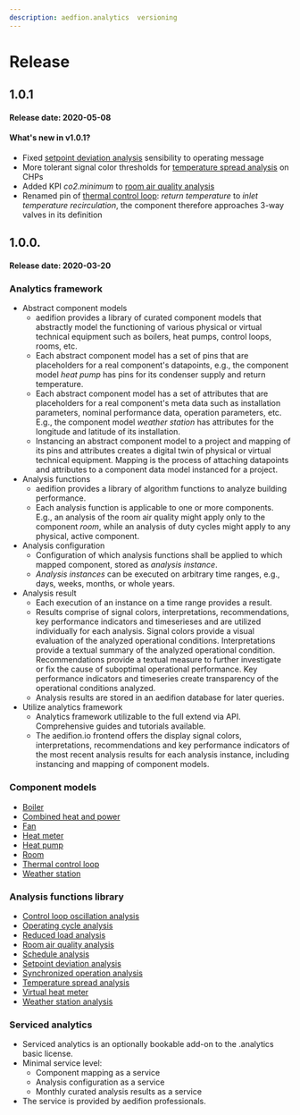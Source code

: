 ```yaml
---
description: aedfion.analytics  versioning
---
```


# Release

## 1.0.1

#### Release date: 2020-05-08

#### What's new in v1.0.1?

* Fixed [setpoint deviation analysis](../engineers/analytics.md#setpoint-deviation-analysis) sensibility to operating message
* More tolerant signal color thresholds for [temperature spread analysis](../engineers/analytics.md#temperature-spread-analysis) on CHPs
* Added KPI _co2.minimum_ to [room air quality analysis](../engineers/analytics.md#room-air-quality-analysis)
* Renamed pin of [thermal control loop](../engineers/component-data-models.md#thermal-control-loop): _return temperature_ to _inlet temperature recirculation_, the component therefore approaches 3-way valves in its definition

## 1.0.0.

#### Release date: 2020-03-20

### Analytics framework

* Abstract component models
  * aedifion provides a library of curated component models that abstractly model the functioning of various physical or virtual technical equipment such as boilers, heat pumps, control loops, rooms, etc.
  * Each abstract component model has a set of pins that are placeholders for a real component's datapoints, e.g., the component model _heat pump_ has pins for its condenser supply and return temperature.
  * Each abstract component model has a set of attributes that are placeholders for a real component's meta data such as installation parameters, nominal performance data, operation parameters, etc. E.g., the component model _weather station_ has attributes for the longitude and latitude of its installation.
  * Instancing an abstract component model to a project and mapping of its pins and attributes creates a digital twin of physical or virtual technical equipment. Mapping is the process of attaching datapoints and attributes to a component data model instanced for a project.
* Analysis functions
  * aedifion provides a library of algorithm functions to analyze building performance.
  * Each analysis function is applicable to one or more components. E.g., an analysis of the room air quality might apply only to the component _room_, while an analysis of duty cycles might apply to any physical, active component.
* Analysis configuration
  * Configuration of which analysis functions shall be applied to which mapped component, stored as _analysis instance_.
  * _Analysis instances_ can be executed on arbitrary time ranges, e.g., days, weeks, months, or whole years. 
* Analysis result
  * Each execution of an instance on a time range provides a result.
  * Results comprise of signal colors, interpretations, recommendations, key performance indicators and timeserieses and are utilized individually for each analysis. Signal colors provide a visual evaluation of the analyzed operational conditions. Interpretations provide a textual summary of the analyzed operational condition. Recommendations provide a textual measure to further investigate or fix the cause of suboptimal operational performance. Key performance indicators and timeseries create transparency of the operational conditions analyzed. 
  * Analysis results are stored in an aedifion database for later queries.
* Utilize analytics framework
  * Analytics framework utilizable to the full extend via API. Comprehensive guides and tutorials available.
  * The aedifion.io frontend offers the display signal colors, interpretations, recommendations and key performance indicators of the most recent analysis results for each analysis instance, including instancing and mapping of component models.

### Component models

* [Boiler](../engineers/component-data-models.md#boiler)
* [Combined heat and power](../engineers/component-data-models.md#combined-heat-and-power)
* [Fan](../engineers/component-data-models.md#fan)
* [Heat meter](../engineers/component-data-models.md#heat-meter)
* [Heat pump](../engineers/component-data-models.md#heat-pump)
* [Room](../engineers/component-data-models.md#room)
* [Thermal control loop](../engineers/component-data-models.md#thermal-control-loop)
* [Weather station](../engineers/component-data-models.md#weather-station)

### Analysis functions library

* [Control loop oscillation analysis](../engineers/analytics.md#control-loop-oscillation-analysis)
* [Operating cycle analysis](../engineers/analytics.md#operating-cycle-analysis)
* [Reduced load analysis](../engineers/analytics.md#reduced-load-analysis)
* [Room air quality analysis](../engineers/analytics.md#room-air-quality-analysis)
* [Schedule analysis](../engineers/analytics.md#schedule-analysis)
* [Setpoint deviation analysis](../engineers/analytics.md#setpoint-deviation-analysis)
* [Synchronized operation analysis](../engineers/analytics.md#synchronized-operation-analysis)
* [Temperature spread analysis](../engineers/analytics.md#temperature-spread-analysis)
* [Virtual heat meter](../engineers/analytics.md#temperature-spread-analysis)
* [Weather station analysis](../engineers/analytics.md#weather-station-analysis)

### Serviced analytics

* Serviced analytics is an optionally bookable add-on to the .analytics basic license.
* Minimal service level:
  * Component mapping as a service
  * Analysis configuration as a service
  * Monthly curated analysis results as a service
* The service is provided by aedifion professionals.

